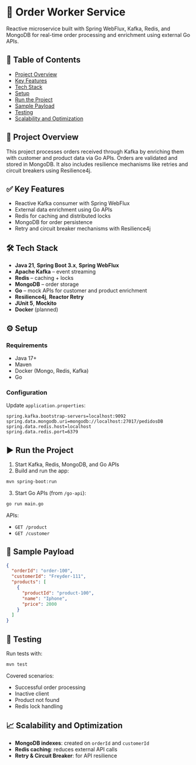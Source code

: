 # 📢 Order Worker Service

Reactive microservice built with Spring WebFlux, Kafka, Redis, and MongoDB for real-time order processing and enrichment using external Go APIs.

## 📑 Table of Contents
- [Project Overview](#-project-overview)
- [Key Features](#-key-features)
- [Tech Stack](#-tech-stack)
- [Setup](#-setup)
- [Run the Project](#-run-the-project)
- [Sample Payload](#-sample-payload)
- [Testing](#-testing)
- [Scalability and Optimization](#-scalability-and-optimization)
  
## 🚀 Project Overview

This project processes orders received through Kafka by enriching them with customer and product data via Go APIs. Orders are validated and stored in MongoDB. It also includes resilience mechanisms like retries and circuit breakers using Resilience4j.

## ✅ Key Features

- Reactive Kafka consumer with Spring WebFlux
- External data enrichment using Go APIs
- Redis for caching and distributed locks
- MongoDB for order persistence
- Retry and circuit breaker mechanisms with Resilience4j

## 🛠️ Tech Stack

- **Java 21**, **Spring Boot 3.x**, **Spring WebFlux**
- **Apache Kafka** – event streaming
- **Redis** – caching + locks
- **MongoDB** – order storage
- **Go** – mock APIs for customer and product enrichment
- **Resilience4j**, **Reactor Retry**
- **JUnit 5**, **Mockito**
- **Docker** (planned)

## ⚙️ Setup

### Requirements

- Java 17+
- Maven
- Docker (Mongo, Redis, Kafka)
- Go

### Configuration

Update `application.properties`:
```properties
spring.kafka.bootstrap-servers=localhost:9092
spring.data.mongodb.uri=mongodb://localhost:27017/pedidosDB
spring.data.redis.host=localhost
spring.data.redis.port=6379
```

## ▶️ Run the Project

1. Start Kafka, Redis, MongoDB, and Go APIs
2. Build and run the app:
```bash
mvn spring-boot:run
```
3. Start Go APIs (from `/go-api`):
```bash
go run main.go
```

APIs:
- `GET /product`
- `GET /customer`

## 📃 Sample Payload

```json
{
  "orderId": "order-100",
  "customerId": "Freyder-111",
  "products": [
    {
      "productId": "product-100",
      "name": "Iphone",
      "price": 2000
    }
  ]
}
```

## 🧪 Testing

Run tests with:
```bash
mvn test
```

Covered scenarios:
- Successful order processing
- Inactive client
- Product not found
- Redis lock handling

## 📈 Scalability and Optimization

- **MongoDB indexes**: created on `orderId` and `customerId`
- **Redis caching**: reduces external API calls
- **Retry & Circuit Breaker**: for API resilience

